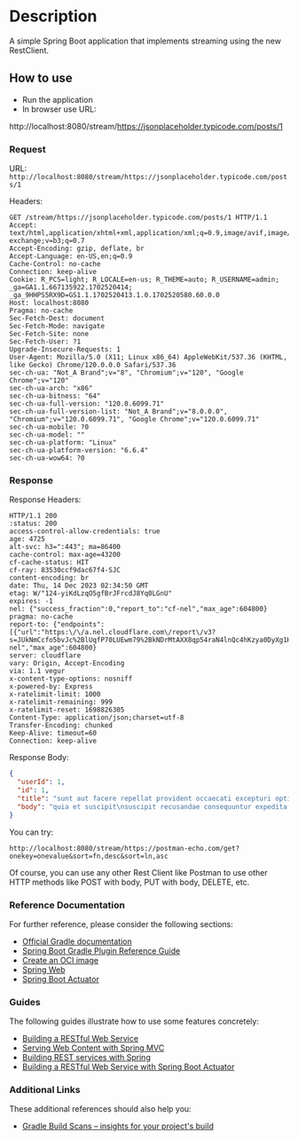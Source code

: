# Description

A simple Spring Boot application that implements streaming using the new RestClient.

## How to use

- Run the application
- In browser use URL: 

http://localhost:8080/stream/https://jsonplaceholder.typicode.com/posts/1

### Request

URL: `http://localhost:8080/stream/https://jsonplaceholder.typicode.com/posts/1`

Headers:

```
GET /stream/https://jsonplaceholder.typicode.com/posts/1 HTTP/1.1
Accept: text/html,application/xhtml+xml,application/xml;q=0.9,image/avif,image/webp,image/apng,*/*;q=0.8,application/signed-exchange;v=b3;q=0.7
Accept-Encoding: gzip, deflate, br
Accept-Language: en-US,en;q=0.9
Cache-Control: no-cache
Connection: keep-alive
Cookie: R_PCS=light; R_LOCALE=en-us; R_THEME=auto; R_USERNAME=admin; _ga=GA1.1.667135922.1702520414; _ga_9HHPS5RX9D=GS1.1.1702520413.1.0.1702520580.60.0.0
Host: localhost:8080
Pragma: no-cache
Sec-Fetch-Dest: document
Sec-Fetch-Mode: navigate
Sec-Fetch-Site: none
Sec-Fetch-User: ?1
Upgrade-Insecure-Requests: 1
User-Agent: Mozilla/5.0 (X11; Linux x86_64) AppleWebKit/537.36 (KHTML, like Gecko) Chrome/120.0.0.0 Safari/537.36
sec-ch-ua: "Not_A Brand";v="8", "Chromium";v="120", "Google Chrome";v="120"
sec-ch-ua-arch: "x86"
sec-ch-ua-bitness: "64"
sec-ch-ua-full-version: "120.0.6099.71"
sec-ch-ua-full-version-list: "Not_A Brand";v="8.0.0.0", "Chromium";v="120.0.6099.71", "Google Chrome";v="120.0.6099.71"
sec-ch-ua-mobile: ?0
sec-ch-ua-model: ""
sec-ch-ua-platform: "Linux"
sec-ch-ua-platform-version: "6.6.4"
sec-ch-ua-wow64: ?0
```
### Response

Response Headers:

```
HTTP/1.1 200
:status: 200
access-control-allow-credentials: true
age: 4725
alt-svc: h3=":443"; ma=86400
cache-control: max-age=43200
cf-cache-status: HIT
cf-ray: 83530ccf9dac67f4-SJC
content-encoding: br
date: Thu, 14 Dec 2023 02:34:50 GMT
etag: W/"124-yiKdLzqO5gfBrJFrcdJ8Yq0LGnU"
expires: -1
nel: {"success_fraction":0,"report_to":"cf-nel","max_age":604800}
pragma: no-cache
report-to: {"endpoints":[{"url":"https:\/\/a.nel.cloudflare.com\/report\/v3?s=JUkNmCcfo5bvJc%2BlUqfP70LUEwm79%2BkNDrMtAXX8qp54raN4lnQc4hKzya0DyXg1Hsmld7iFgYiSXS1uMhlwVmPPo%2BqgpwhHt%2BetI3uH0CaFc1g0PcF1CxfhrKnHZAI3SNEJDQp7brgsV044LoTv"}],"group":"cf-nel","max_age":604800}
server: cloudflare
vary: Origin, Accept-Encoding
via: 1.1 vegur
x-content-type-options: nosniff
x-powered-by: Express
x-ratelimit-limit: 1000
x-ratelimit-remaining: 999
x-ratelimit-reset: 1698826305
Content-Type: application/json;charset=utf-8
Transfer-Encoding: chunked
Keep-Alive: timeout=60
Connection: keep-alive
```

Response Body:

```json
{
  "userId": 1,
  "id": 1,
  "title": "sunt aut facere repellat provident occaecati excepturi optio reprehenderit",
  "body": "quia et suscipit\nsuscipit recusandae consequuntur expedita et cum\nreprehenderit molestiae ut ut quas totam\nnostrum rerum est autem sunt rem eveniet architecto"
}
```

You can try:

`http://localhost:8080/stream/https://postman-echo.com/get?onekey=onevalue&sort=fn,desc&sort=ln,asc`

Of course, you can use any other Rest Client like Postman to use other HTTP methods like POST with body, PUT with body, DELETE, etc.

### Reference Documentation
For further reference, please consider the following sections:

* [Official Gradle documentation](https://docs.gradle.org)
* [Spring Boot Gradle Plugin Reference Guide](https://docs.spring.io/spring-boot/docs/3.2.0/gradle-plugin/reference/html/)
* [Create an OCI image](https://docs.spring.io/spring-boot/docs/3.2.0/gradle-plugin/reference/html/#build-image)
* [Spring Web](https://docs.spring.io/spring-boot/docs/3.2.0/reference/htmlsingle/index.html#web)
* [Spring Boot Actuator](https://docs.spring.io/spring-boot/docs/3.2.0/reference/htmlsingle/index.html#actuator)

### Guides
The following guides illustrate how to use some features concretely:

* [Building a RESTful Web Service](https://spring.io/guides/gs/rest-service/)
* [Serving Web Content with Spring MVC](https://spring.io/guides/gs/serving-web-content/)
* [Building REST services with Spring](https://spring.io/guides/tutorials/rest/)
* [Building a RESTful Web Service with Spring Boot Actuator](https://spring.io/guides/gs/actuator-service/)

### Additional Links
These additional references should also help you:

* [Gradle Build Scans – insights for your project's build](https://scans.gradle.com#gradle)

